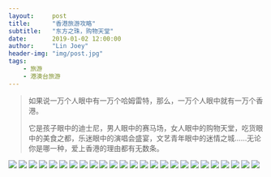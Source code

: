 ```yaml
---
layout:     post
title:      "香港旅游攻略"
subtitle:   "东方之珠，购物天堂"
date:       2019-01-02 12:00:00
author:     "Lin Joey"
header-img: "img/post.jpg"
tags:
    - 旅游
    - 港澳台旅游
---
```

>如果说一万个人眼中有一万个哈姆雷特，那么，一万个人眼中就有一万个香港。
>
>它是孩子眼中的迪士尼，男人眼中的赛马场，女人眼中的购物天堂，吃货眼中的美食之都，乐迷眼中的演唱会盛宴，文艺青年眼中的迷情之城……无论你是哪一种，爱上香港的理由都有无数条。

![](https://linjoey-image.oss-cn-beijing.aliyuncs.com/我是驴友-香港旅游攻略_页面_01.jpg)
![](https://linjoey-image.oss-cn-beijing.aliyuncs.com/我是驴友-香港旅游攻略_页面_02.jpg)
![](https://linjoey-image.oss-cn-beijing.aliyuncs.com/我是驴友-香港旅游攻略_页面_03.jpg)
![](https://linjoey-image.oss-cn-beijing.aliyuncs.com/我是驴友-香港旅游攻略_页面_04.jpg)
![](https://linjoey-image.oss-cn-beijing.aliyuncs.com/我是驴友-香港旅游攻略_页面_05.jpg)
![](https://linjoey-image.oss-cn-beijing.aliyuncs.com/我是驴友-香港旅游攻略_页面_06.jpg)
![](https://linjoey-image.oss-cn-beijing.aliyuncs.com/我是驴友-香港旅游攻略_页面_07.jpg)
![](https://linjoey-image.oss-cn-beijing.aliyuncs.com/我是驴友-香港旅游攻略_页面_08.jpg)
![](https://linjoey-image.oss-cn-beijing.aliyuncs.com/我是驴友-香港旅游攻略_页面_09.jpg)
![](https://linjoey-image.oss-cn-beijing.aliyuncs.com/我是驴友-香港旅游攻略_页面_10.jpg)
![](https://linjoey-image.oss-cn-beijing.aliyuncs.com/我是驴友-香港旅游攻略_页面_11.jpg)
![](https://linjoey-image.oss-cn-beijing.aliyuncs.com/我是驴友-香港旅游攻略_页面_12.jpg)
![](https://linjoey-image.oss-cn-beijing.aliyuncs.com/我是驴友-香港旅游攻略_页面_13.jpg)
![](https://linjoey-image.oss-cn-beijing.aliyuncs.com/我是驴友-香港旅游攻略_页面_14.jpg)
![](https://linjoey-image.oss-cn-beijing.aliyuncs.com/我是驴友-香港旅游攻略_页面_15.jpg)
![](https://linjoey-image.oss-cn-beijing.aliyuncs.com/我是驴友-香港旅游攻略_页面_16.jpg)
![](https://linjoey-image.oss-cn-beijing.aliyuncs.com/我是驴友-香港旅游攻略_页面_17.jpg)
![](https://linjoey-image.oss-cn-beijing.aliyuncs.com/我是驴友-香港旅游攻略_页面_18.jpg)
![](https://linjoey-image.oss-cn-beijing.aliyuncs.com/我是驴友-香港旅游攻略_页面_19.jpg)
![](https://linjoey-image.oss-cn-beijing.aliyuncs.com/我是驴友-香港旅游攻略_页面_20.jpg)
![](https://linjoey-image.oss-cn-beijing.aliyuncs.com/我是驴友-香港旅游攻略_页面_21.jpg)
![](https://linjoey-image.oss-cn-beijing.aliyuncs.com/我是驴友-香港旅游攻略_页面_22.jpg)
![](https://linjoey-image.oss-cn-beijing.aliyuncs.com/我是驴友-香港旅游攻略_页面_23.jpg)
![](https://linjoey-image.oss-cn-beijing.aliyuncs.com/我是驴友-香港旅游攻略_页面_24.jpg)
![](https://linjoey-image.oss-cn-beijing.aliyuncs.com/我是驴友-香港旅游攻略_页面_25.jpg)
